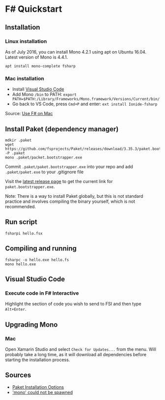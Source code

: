 # F# Quickstart

## Installation

### Linux installation

As of July 2016, you can install Mono 4.2.1 using apt on Ubuntu 16.04. Latest version of Mono is 4.4.1.

```
apt install mono-complete fsharp
```

### Mac installation

- Install [Visual Studio Code]()
- Add Mono `/bin` to PATH: `export PATH=$PATH:/Library/Frameworks/Mono.framework/Versions/Current/bin/`
- Go back to VS Code, press `Cmd+P` and enter: `ext install Ionide-fsharp`

Source: [Use F# on Mac](http://fsharp.org/use/mac/)

## Install Paket (dependency manager)

```
mdkir .paket
wget https://github.com/fsprojects/Paket/releases/download/3.35.3/paket.bootstrapper.exe -P .paket
mono .paket/packet.bootstrapper.exe
```

Commit `.paket/paket.bootstrapper.exe` into your repo and add `.paket/paket.exe` to your .gitignore file

Visit the [latest release page](https://github.com/fsprojects/Paket/releases/latest) to get the current link for `paket.bootstrapper.exe`.

Note: There is a way to install Paket globally, but this is not standard practice and involves compiling the binary yourself, which is not recommended.

## Run script

```
fsharpi hello.fsx
```

## Compiling and running

```
fsharpc -o hello.exe hello.fs
mono hello.exe
```

## Visual Studio Code

### Execute code in F# Interactive

Highlight the section of code you wish to send to FSI and then type `Alt+Enter`.

## Upgrading Mono

### Mac

Open Xamarin Studio and select `Check for Updates...` from the menu. Will probably take a long time, as it will download all dependencies before starting the installation process.

## Sources

- [Paket Installation Options](https://fsprojects.github.io/Paket/installation.html)
- ['mono' could not be spawned](https://github.com/ionide/ionide-atom-fsharp/issues/128)
